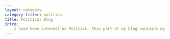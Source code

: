 ```yaml
---
layout: category
category-filter: politics 
title: Political Blog
intro:
    I have keen interest on Politics. This part of my blog contains my thought on politics. I am open to any ideas but I do not support any blind beliefs on anything.
---
```

